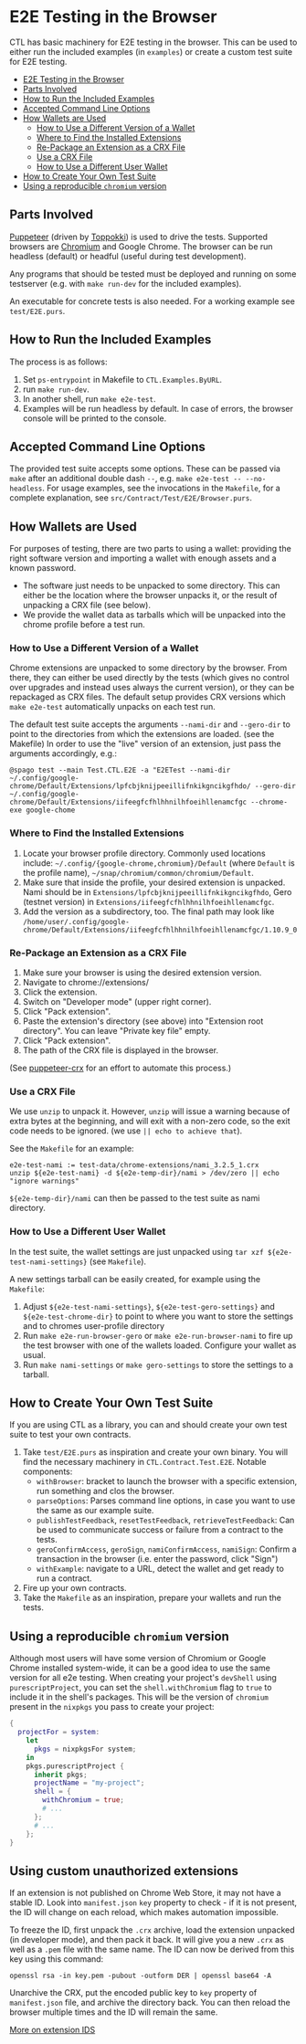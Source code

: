 # E2E Testing in the Browser

CTL has basic machinery for E2E testing in the browser. This can be used to either run the included examples (in `examples`) or create a custom test suite for E2E testing.

- [E2E Testing in the Browser](#e2e-testing-in-the-browser)
- [Parts Involved](#parts-involved)
- [How to Run the Included Examples](#how-to-run-the-included-examples)
- [Accepted Command Line Options](#accepted-command-line-options)
- [How Wallets are Used](#how-wallets-are-used)
  - [How to Use a Different Version of a Wallet](#how-to-use-a-different-version-of-a-wallet)
  - [Where to Find the Installed Extensions](#where-to-find-the-installed-extensions)
  - [Re-Package an Extension as a CRX File](#re-package-an-extension-as-a-crx-file)
  - [Use a CRX File](#use-a-crx-file)
  - [How to Use a Different User Wallet](#how-to-use-a-different-user-wallet)
- [How to Create Your Own Test Suite](#how-to-create-your-own-test-suite)
- [Using a reproducible `chromium` version](#using-a-reproducible-chromium-version)

## Parts Involved

[Puppeteer](https://github.com/puppeteer/puppeteer) (driven by [Toppokki](https://github.com/justinwoo/purescript-toppokki))
is used to drive the tests. Supported browsers are [Chromium](https://www.chromium.org/) and Google Chrome.
The browser can be run headless (default) or headful (useful during test development).

Any programs that should be tested must be deployed and running on some testserver (e.g. with `make run-dev` for the included examples).

An executable for concrete tests is also needed. For a working example see `test/E2E.purs`.

## How to Run the Included Examples

The process is as follows:

1. Set `ps-entrypoint` in Makefile to `CTL.Examples.ByURL`.
2. run `make run-dev`.
3. In another shell, run `make e2e-test`.
4. Examples will be run headless by default. In case of errors, the browser console will be printed to the console.

## Accepted Command Line Options

The provided test suite accepts some options. These can be passed via `make` after an additional double dash `--`, e.g. `make e2e-test -- --no-headless`. For usage examples, see the invocations in the `Makefile`, for a complete explanation, see `src/Contract/Test/E2E/Browser.purs`.

## How Wallets are Used

For purposes of testing, there are two parts to using a wallet: providing the right software version and importing a wallet with enough assets and a known password.

- The software just needs to be unpacked to some directory. This can either be the location where the browser unpacks it, or the result of unpacking a CRX file (see below).
- We provide the wallet data as tarballs which will be unpacked into the chrome profile before a test run.

### How to Use a Different Version of a Wallet

Chrome extensions are unpacked to some directory by the browser. From there, they can either be used directly by the tests (which gives no control over upgrades and instead uses always the current version), or they can be repackaged as CRX files. The default setup provides CRX versions which `make e2e-test` automatically unpacks on each test run.

The default test suite accepts the arguments `--nami-dir` and `--gero-dir` to point to the directories from which the extensions are loaded. (see the Makefile) In order to use the "live" version of an extension, just pass the arguments accordingly, e.g.:

```
@spago test --main Test.CTL.E2E -a "E2ETest --nami-dir ~/.config/google-chrome/Default/Extensions/lpfcbjknijpeeillifnkikgncikgfhdo/ --gero-dir ~/.config/google-chrome/Default/Extensions/iifeegfcfhlhhnilhfoeihllenamcfgc --chrome-exe google-chome
```

### Where to Find the Installed Extensions

1. Locate your browser profile directory. Commonly used locations include: `~/.config/{google-chrome,chromium}/Default` (where `Default` is the profile name), `~/snap/chromium/common/chromium/Default`.
2. Make sure that inside the profile, your desired extension is unpacked. Nami should be in `Extensions/lpfcbjknijpeeillifnkikgncikgfhdo`, Gero (testnet version) in `Extensions/iifeegfcfhlhhnilhfoeihllenamcfgc`.
3. Add the version as a subdirectory, too. The final path may look like `/home/user/.config/google-chrome/Default/Extensions/iifeegfcfhlhhnilhfoeihllenamcfgc/1.10.9_0`

### Re-Package an Extension as a CRX File

1. Make sure your browser is using the desired extension version.
2. Navigate to chrome://extensions/
3. Click the extension.
4. Switch on "Developer mode" (upper right corner).
5. Click "Pack extension".
6. Paste the extension's directory (see above) into "Extension root directory". You can leave "Private key file" empty.
7. Click "Pack extension".
8. The path of the CRX file is displayed in the browser.

(See [puppeteer-crx](https://www.npmjs.com/package/puppeteer-crx) for an effort to automate this process.)

### Use a CRX File

We use `unzip` to unpack it. However, `unzip` will issue a warning because of extra bytes at the beginning, and will exit with a non-zero code, so the exit code needs to be ignored. (we use `|| echo to achieve that`).

See the `Makefile` for an example:

```
e2e-test-nami := test-data/chrome-extensions/nami_3.2.5_1.crx
unzip ${e2e-test-nami} -d ${e2e-temp-dir}/nami > /dev/zero || echo "ignore warnings"
```

`${e2e-temp-dir}/nami` can then be passed to the test suite as nami directory.

### How to Use a Different User Wallet

In the test suite, the wallet settings are just unpacked using `tar xzf ${e2e-test-nami-settings}` (see `Makefile`).

A new settings tarball can be easily created, for example using the `Makefile`:

1. Adjust `${e2e-test-nami-settings}`, `${e2e-test-gero-settings}` and `${e2e-test-chrome-dir}` to point to where you want to store the settings and to chromes user-profile directory
2. Run `make e2e-run-browser-gero` or `make e2e-run-browser-nami` to fire up the test browser with one of the wallets loaded. Configure your wallet as usual.
3. Run `make nami-settings` or `make gero-settings` to store the settings to a tarball.

## How to Create Your Own Test Suite

If you are using CTL as a library, you can and should create your own test suite to test your own contracts.

1. Take `test/E2E.purs` as inspiration and create your own binary. You will find the necessary machinery in `CTL.Contract.Test.E2E`. Notable components:
   - `withBrowser`: bracket to launch the browser with a specific extension, run something and clos the browser.
   - `parseOptions`: Parses command line options, in case you want to use the same as our example suite.
   - `publishTestFeedback`, `resetTestFeedback`, `retrieveTestFeedback`: Can be used to communicate success or failure from a contract to the tests.
   - `geroConfirmAccess`, `geroSign`, `namiConfirmAccess`, `namiSign`: Confirm a transaction in the browser (i.e. enter the password, click "Sign")
   - `withExample`: navigate to a URL, detect the wallet and get ready to run a contract.
2. Fire up your own contracts.
3. Take the `Makefile` as an inspiration, prepare your wallets and run the tests.

## Using a reproducible `chromium` version

Although most users will have some version of Chromium or Google Chrome installed system-wide, it can be a good idea to use the same version for all e2e testing. When creating your project's `devShell` using `purescriptProject`, you can set the `shell.withChromium` flag to `true` to include it in the shell's packages. This will be the version of `chromium` present in the `nixpkgs` you pass to create your project:

```nix
{
  projectFor = system:
    let
      pkgs = nixpkgsFor system;
    in
    pkgs.purescriptProject {
      inherit pkgs;
      projectName = "my-project";
      shell = {
        withChromium = true;
        # ...
      };
      # ...
    };
}
```

## Using custom unauthorized extensions

If an extension is not published on Chrome Web Store, it may not have a stable ID. Look into `manifest.json` `key` property to check - if it is not present, the ID will change on each reload, which makes automation impossible.

To freeze the ID, first unpack the `.crx` archive, load the extension unpacked (in developer mode), and then pack it back. It will give you a new `.crx` as well as a `.pem` file with the same name. The ID can now be derived from this key using this command:

```
openssl rsa -in key.pem -pubout -outform DER | openssl base64 -A
```

Unarchive the CRX, put the encoded public key to `key` property of `manifest.json` file, and archive the directory back. You can then reload the browser multiple times and the ID will remain the same.

[More on extension IDS](https://stackoverflow.com/questions/37317779/making-a-unique-extension-id-and-key-for-chrome-extension)
